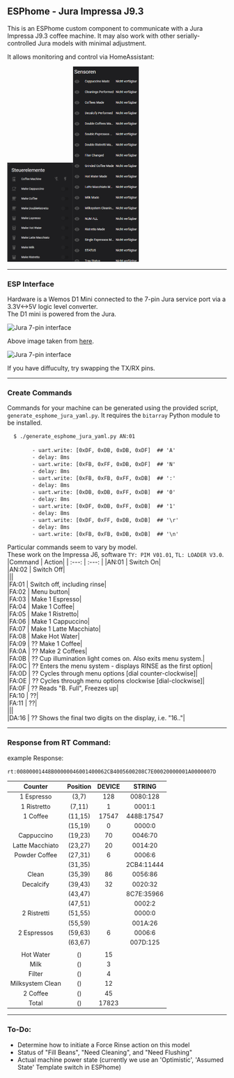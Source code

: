 ## ESPhome - Jura Impressa J9.3
This is an ESPhome custom component to communicate with a Jura Impressa J9.3 coffee machine.  It may also work with other serially-controlled Jura models with minimal adjustment.

It allows monitoring and control via HomeAssistant:

<img src="images/controlelements.png" alt="drawing" width=30%/><img src="images/sensors.png" alt="drawing" width=30%/>

***

### ESP Interface
Hardware is a Wemos D1 Mini connected to the 7-pin Jura service port via a 3.3V<->5V logic level converter.\
The D1 mini is powered from the Jura.

<img src="images/seven-pin-interface.jpg" alt="Jura 7-pin interface">

Above image taken from [here](https://community.home-assistant.io/t/control-your-jura-coffee-machine/26604).

<img src="images/connection-diagram.png" alt="Jura 7-pin interface">

If you have diffuculty, try swapping the TX/RX pins.

***

### Create Commands
Commands for your machine can be generated using the provided script, `generate_esphome_jura_yaml.py`.  It requires the `bitarray` Python module to be installed.

      $ ./generate_esphome_jura_yaml.py AN:01

            - uart.write: [0xDF, 0xDB, 0xDB, 0xDF]  ## 'A'
            - delay: 8ms
            - uart.write: [0xFB, 0xFF, 0xDB, 0xDF]  ## 'N'
            - delay: 8ms
            - uart.write: [0xFB, 0xFB, 0xFF, 0xDB]  ## ':'
            - delay: 8ms
            - uart.write: [0xDB, 0xDB, 0xFF, 0xDB]  ## '0'
            - delay: 8ms
            - uart.write: [0xDF, 0xDB, 0xFF, 0xDB]  ## '1'
            - delay: 8ms
            - uart.write: [0xDF, 0xFF, 0xDB, 0xDB]  ## '\r'
            - delay: 8ms
            - uart.write: [0xFB, 0xFB, 0xDB, 0xDB]  ## '\n'

Particular commands seem to vary by model.\
These work on the Impressa J6, software `TY: PIM V01.01`, `TL: LOADER V3.0`.
|Command | Action|
| :---: | :---: |
|AN:01 | Switch On|   
|AN:02 | Switch Off|   
|||   
|FA:01 | Switch off, including rinse|    
|FA:02 | Menu button|    
|FA:03 | Make 1 Espresso|    
|FA:04 | Make 1 Coffee|    
|FA:05 | Make 1 Ristretto|    
|FA:06 | Make 1 Cappuccino|    
|FA:07 | Make 1 Latte Macchiato|    
|FA:08 | Make Hot Water|     
|FA:09 | ?? Make 1 Coffee|        
|FA:0A | ?? Make 2 Coffees|    
|FA:0B | ?? Cup illumination light comes on. Also exits menu system.|     
|FA:0C | ?? Enters the menu system - displays RINSE as the first option|       
|FA:0D | ?? Cycles through menu options [dial counter-clockwise]|    
|FA:OE | ?? Cycles through menu options clockwise [dial-clockwise]|     
|FA:0F | ?? Reads "B. Full", Freezes up|     
|FA:10 | ??|    
|FA:11 | ??|    
|||     
|DA:16 | ?? Shows the final two digits on the display, i.e. "16.."|    

***

### Response from RT Command:    
    
example Response:
```
rt:00800001448B00000046001400062CB4005600208C7E00020000001A0000007D
```

|Counter|Position| DEVICE |STRING |   
| :---: | :---:  | :---:  | :---: |
|1 Espresso|(3,7)|128|0080:128|  
|1 Ristretto|(7,11)|1|0001:1|   
|1 Coffee|(11,15)|17547|448B:17547|
||(15,19)|0|0000:0|   
|Cappuccino|(19,23)|70|0046:70|    
|Latte Macchiato|(23,27)|20|0014:20|    
|Powder Coffee|(27,31)|6|0006:6|  
||(31,35)||2CB4:11444|
|Clean|(35,39)|86|0056:86|    
|Decalcify|(39,43)|32|0020:32| 
||(43,47)||8C7E:35966|
||(47,51)||0002:2|
|2 Ristretti|(51,55)||0000:0|     
||(55,59)||001A:26|     
|2 Espressos|(59,63)|6|0006:6|    
||(63,67)||007D:125|
|||||    
|Hot Water|()|15||     
|Milk|()|3||     
|Filter|()|4||     
|Milksystem Clean|()|12||     
|2 Coffee|()|45||    
|Total|()|17823||    
     
***  
    
### To-Do:
- Determine how to initiate a Force Rinse action on this model
- Status of "Fill Beans", "Need Cleaning", and "Need Flushing"
- Actual machine power state (currently we use an 'Optimistic', 'Assumed State' Template switch in ESPhome)
